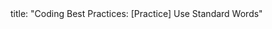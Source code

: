 <frontmatter>
title: "Coding Best Practices: [Practice] Use Standard Words"
</frontmatter>

<include src="unit-inPage-asFlat.md" boilerplate /> 